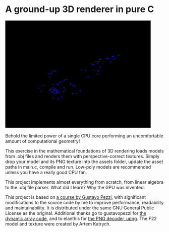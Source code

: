 # A ground-up 3D renderer in pure C

![Animated gif of a 3D F22 fighter jet cycling through different render modes](assets/f22-small.gif "F22 render modes")

Behold the limited power of a single CPU core performing an uncomfortable amount of
computational geometry!

This exercise in the mathematical foundations of 3D rendering loads models from .obj files and
renders them with perspective-correct textures. Simply drop your model and its PNG texture into the
assets folder, update the asset paths in main.c, compile and run. Low-poly models are recommended
unless you have a really good CPU fan.

This project implements almost everything from scratch, from linear algebra to the .obj file parser.
What did I learn? Why the GPU was invented.

This project is based on [a course by Gustavo
Pezzi](https://pikuma.com/courses/learn-3d-computer-graphics-programming), with significant
modifications to the source code by me to improve performance, readability and maintainability. It
is distributed under the same GNU General Public License as the original. Additional thanks go to
gustavopezzi for [the dynamic array code](https://github.com/gustavopezzi/dynamicarray), and to
elanthis for [the PNG decoder, upng](https://github.com/elanthis/upng). The F22 model and texture
were created by Artem Katrych.